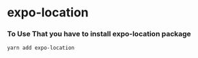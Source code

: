 # expo-location

### To Use That you have to install expo-location package
``` yarn add expo-location ```